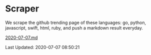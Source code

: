 # Scraper

We scrape the github trending page of these languages: go, python, javascript, swift, html, ruby, and push a markdown result everyday.

[2020-07-07.md](https://github.com/henson/Scraper/blob/master/2020-07-07.md)

Last Updated: 2020-07-07 08:50:21